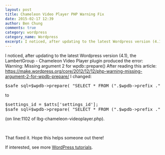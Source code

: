 ```yaml
---
layout: post
title: Chameleon Video Player PHP Warning Fix
date: 2015-02-17 12:39
author: Ben Chung
comments: true
category: wordpress
category_name: Wordpress
excerpt: I noticed, after updating to the latest Wordpress version (4.1), the LambertGroup - Chameleon Video Player plugin produced the error > Warning - Missing argument 2 ...
---
```

I noticed, after updating to the latest Wordpress version (4.1), the LambertGroup - Chameleon Video Player plugin produced the error: Warning: Missing argument 2 for wpdb::prepare()
After reading this article:
<a title="Missing argument 2 for wpdb::prepare()" href="https://make.wordpress.org/core/2012/12/12/php-warning-missing-argument-2-for-wpdb-prepare/" target="_blank">https://make.wordpress.org/core/2012/12/12/php-warning-missing-argument-2-for-wpdb-prepare/</a>
I changed:
<pre class="lang:default decode:true">$safe_sql=$wpdb-&gt;prepare( "SELECT * FROM (".$wpdb-&gt;prefix ."lbg2_videosettings) WHERE id = ".$atts['settings_id'] );</pre>
to
<pre class="lang:default decode:true">$settings_id = $atts['settings_id'];
$safe_sql=$wpdb-&gt;prepare( "SELECT * FROM (".$wpdb-&gt;prefix ."lbg2_videosettings) WHERE id = %d", $settings_id );</pre>
(on line:1102 of lbg-chameleon-videoplayer.php).

&nbsp;

That fixed it. Hope this helps someone out there!

If interested, see more <a title="WordPress Tutorials" href="{{site.baseurl}}/categories/wordpress/">WordPress tutorials</a>.
